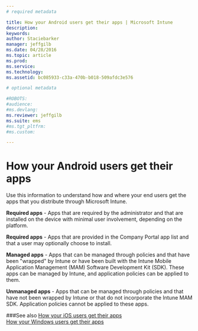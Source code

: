```yaml
---
# required metadata

title: How your Android users get their apps | Microsoft Intune
description:
keywords:
author: Staciebarker
manager: jeffgilb
ms.date: 04/28/2016
ms.topic: article
ms.prod:
ms.service:
ms.technology:
ms.assetid: bc085933-c33a-470b-b018-509afdc3e576

# optional metadata

#ROBOTS:
#audience:
#ms.devlang:
ms.reviewer: jeffgilb
ms.suite: ems
#ms.tgt_pltfrm:
#ms.custom:

---
```



# How your Android users get their apps
Use this information to understand how and where your end users get the apps that you distribute through Microsoft Intune. 

**Required apps** - Apps that are required by the administrator and that are installed on the device with minimal user involvement, depending on the platform.

**Required apps** - Apps that are provided in the Company Portal app list and that a user may optionally choose to install.

**Managed apps** - Apps that can be managed through policies and that have been "wrapped" by Intune or have been built with the Intune Mobile Application Management (MAM) Software Development Kit (SDK). These apps can be managed by Intune, and application policies can be applied to them.

**Unmanaged apps** - Apps that can be managed through policies and that have not been wrapped by Intune or that do not incorporate the Intune MAM SDK. Application policies cannot be applied to these apps.

###See also
[How your iOS users get their apps](how-your-ios-users-get-their-apps.md)</br>
[How your Windows users get their apps](how-your-windows-users-get-their-apps.md)